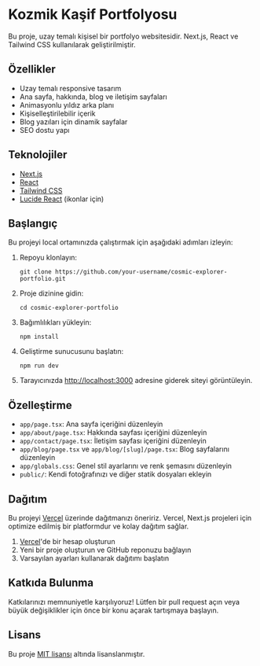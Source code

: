 # Kozmik Kaşif Portfolyosu

Bu proje, uzay temalı kişisel bir portfolyo websitesidir. Next.js, React ve Tailwind CSS kullanılarak geliştirilmiştir.

## Özellikler

- Uzay temalı responsive tasarım
- Ana sayfa, hakkında, blog ve iletişim sayfaları
- Animasyonlu yıldız arka planı
- Kişiselleştirilebilir içerik
- Blog yazıları için dinamik sayfalar
- SEO dostu yapı

## Teknolojiler

- [Next.js](https://nextjs.org/)
- [React](https://reactjs.org/)
- [Tailwind CSS](https://tailwindcss.com/)
- [Lucide React](https://lucide.dev/) (ikonlar için)

## Başlangıç

Bu projeyi local ortamınızda çalıştırmak için aşağıdaki adımları izleyin:

1. Repoyu klonlayın:
   ```
   git clone https://github.com/your-username/cosmic-explorer-portfolio.git
   ```

2. Proje dizinine gidin:
   ```
   cd cosmic-explorer-portfolio
   ```

3. Bağımlılıkları yükleyin:
   ```
   npm install
   ```

4. Geliştirme sunucusunu başlatın:
   ```
   npm run dev
   ```

5. Tarayıcınızda [http://localhost:3000](http://localhost:3000) adresine giderek siteyi görüntüleyin.

## Özelleştirme

- `app/page.tsx`: Ana sayfa içeriğini düzenleyin
- `app/about/page.tsx`: Hakkında sayfası içeriğini düzenleyin
- `app/contact/page.tsx`: İletişim sayfası içeriğini düzenleyin
- `app/blog/page.tsx` ve `app/blog/[slug]/page.tsx`: Blog sayfalarını düzenleyin
- `app/globals.css`: Genel stil ayarlarını ve renk şemasını düzenleyin
- `public/`: Kendi fotoğrafınızı ve diğer statik dosyaları ekleyin

## Dağıtım

Bu projeyi [Vercel](https://vercel.com/) üzerinde dağıtmanızı öneririz. Vercel, Next.js projeleri için optimize edilmiş bir platformdur ve kolay dağıtım sağlar.

1. [Vercel](https://vercel.com/)'de bir hesap oluşturun
2. Yeni bir proje oluşturun ve GitHub reponuzu bağlayın
3. Varsayılan ayarları kullanarak dağıtımı başlatın

## Katkıda Bulunma

Katkılarınızı memnuniyetle karşılıyoruz! Lütfen bir pull request açın veya büyük değişiklikler için önce bir konu açarak tartışmaya başlayın.

## Lisans

Bu proje [MIT lisansı](LICENSE) altında lisanslanmıştır.
